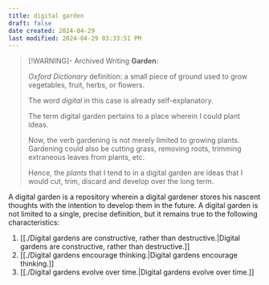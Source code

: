 ```yaml
---
title: digital garden
draft: false
date created: 2024-04-29
last modified: 2024-04-29 03:33:51 PM
---
```


>[!WARNING]- Archived Writing
>**Garden**:
>
> *Oxford Dictionary* definition:
>a small piece of ground used to grow vegetables, fruit, herbs, or flowers.
>
>The word *digital* in this case is already self-explanatory.
>
>The term digital garden pertains to a place wherein I could plant ideas. 
>
>Now, the verb gardening is not merely limited to growing plants. Gardening could also be cutting grass, removing roots, trimming extraneous leaves from plants, etc.
>
>Hence, the *plants* that I tend to in a digital garden are ideas that I would cut, trim, discard and develop over the long term.

A digital garden is a repository wherein a digital gardener stores his nascent thoughts with the intention to develop them in the future. A digital garden is not limited to a single, precise definition, but it remains true to the following characteristics:

1. [[./Digital gardens are constructive, rather than destructive.|Digital gardens are constructive, rather than destructive.]]
2. [[./Digital gardens encourage thinking.|Digital gardens encourage thinking.]]
3. [[./Digital gardens evolve over time.|Digital gardens evolve over time.]]